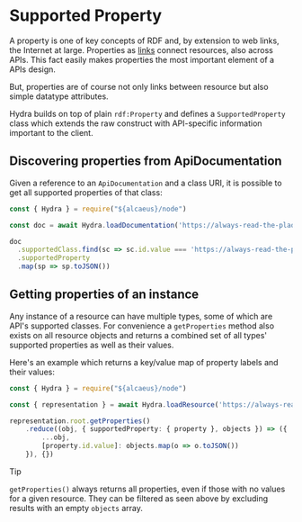 # Supported Property

A property is one of key concepts of RDF and, by extension to web links, the Internet at large.
Properties as [links][link] connect resources, also across APIs. This fact easily makes properties the most important element of a APIs design.

[link]: representations/affordances/links

But, properties are of course not only links between resource but also simple datatype attributes.

Hydra builds on top of plain `rdf:Property` and defines a `SupportedProperty` class which extends the raw construct with API-specific information important to the client.

## Discovering properties from ApiDocumentation

Given a reference to an `ApiDocumentation` and a class URI, it is possible to get all supported properties of that class:

<run-kit>

```typescript
const { Hydra } = require("${alcaeus}/node")

const doc = await Hydra.loadDocumentation('https://always-read-the-plaque.herokuapp.com/api')

doc
  .supportedClass.find(sc => sc.id.value === 'https://always-read-the-plaque.herokuapp.com/api/class/Plaque')
  .supportedProperty
  .map(sp => sp.toJSON())
```

</run-kit>

## Getting properties of an instance

Any instance of a resource can have multiple types, some of which are API's supported classes.
For convenience a `getProperties` method also exists on all resource objects and returns a
combined set of all types' supported properties as well as their values.

Here's an example which returns a key/value map of property labels and their values:

<run-kit>

```typescript
const { Hydra } = require("${alcaeus}/node")

const { representation } = await Hydra.loadResource('https://always-read-the-plaque.herokuapp.com/plaque/red-rocks-amphitheatre')

representation.root.getProperties()
    .reduce((obj, { supportedProperty: { property }, objects }) => ({
        ...obj,
        [property.id.value]: objects.map(o => o.toJSON())
    }), {})
```

</run-kit>

> [!TIP]
> `getProperties()` always returns all properties, even if those with no values for a given resource. They can be filtered as seen above by excluding results with an empty `objects` array.
